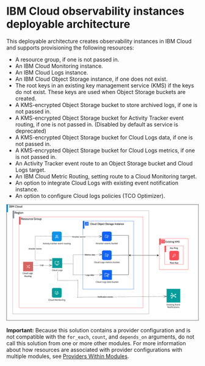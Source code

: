 # IBM Cloud observability instances deployable architecture

This deployable architecture creates observability instances in IBM Cloud and supports provisioning the following resources:

* A resource group, if one is not passed in.
* An IBM Cloud Monitoring instance.
* An IBM Cloud Logs instance.
* An IBM Cloud Object Storage instance, if one does not exist.
* The root keys in an existing key management service (KMS) if the keys do not exist. These keys are used when Object Storage buckets are created.
* A KMS-encrypted Object Storage bucket to store archived logs, if one is not passed in.
* A KMS-encrypted Object Storage bucket for Activity Tracker event routing, if one is not passed in. (Disabled by default as service is deprecated)
* A KMS-encrypted Object Storage bucket for Cloud Logs data, if one is not passed in.
* A KMS-encrypted Object Storage bucket for Cloud Logs metrics, if one is not passed in.
* An Activity Tracker event route to an Object Storage bucket and Cloud Logs target.
* An IBM Cloud Metric Routing, setting route to a Cloud Monitoring target.
* An option to integrate Cloud Logs with existing event notification instance.
* An option to configure Cloud logs policies (TCO Optimizer).

![observability-instances-deployable-architecture](../../reference-architecture/deployable-architecture-observability-instances.svg)

**Important:** Because this solution contains a provider configuration and is not compatible with the `for_each`, `count`, and `depends_on` arguments, do not call this solution from one or more other modules. For more information about how resources are associated with provider configurations with multiple modules, see [Providers Within Modules](https://developer.hashicorp.com/terraform/language/modules/develop/providers).
